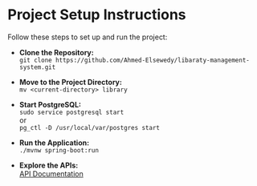 # Project Setup Instructions

Follow these steps to set up and run the project:

- **Clone the Repository:**  
  `git clone https://github.com/Ahmed-Elsewedy/libaraty-management-system.git`

- **Move to the Project Directory:**  
  `mv <current-directory> library`

- **Start PostgreSQL:**  
  `sudo service postgresql start`  
  or  
  `pg_ctl -D /usr/local/var/postgres start`

- **Run the Application:**  
  `./mvnw spring-boot:run`

- **Explore the APIs:**  
  [API Documentation](https://elements.getpostman.com/redirect?entityId=30071554-9de0dbbe-c847-46aa-b27d-0527863265e1&entityType=collection)
